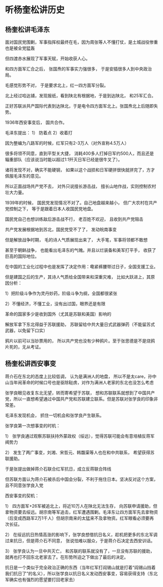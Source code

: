 # 听杨奎松讲历史

## 杨奎松讲毛泽东

面对国民党围剿，军事指挥权最终在毛，因为周张等人不懂打仗，是土城战役惨重也是被全党猛轰

但四渡赤水展现了军事天赋，开始收获人心。

和四方面军汇合之后， 张国焘的军事实力强很多， 于是安插很多人到中央政治局。

毛感觉形势不对， 于是要求北上，红一四方面军分裂。

北上经过哈达铺，发现报纸，看到陕北有根据地，于是到达陕北， 和25军汇合。

正好苏联派共产国际代表到达陕北，于是电令四方面军北上。张国焘北上后随即失势。



1936年西安事变后， 国共合作。

毛泽东提出： 1） 防着点 2）收着打

因为整编为八路军的时候，红军只有2-3万人（对外宣称4.5万人）

很多将领不同意，直到平型关大捷， 消耗400多人打掉日军约500人，而且还是辎重部队（应该说当时能以超过1:1歼灭日军已经是很牛叉了）。

诸将发现不对，确实不能硬钢， 如果以这个战损和日军硬拼很快就拼完了，方才佩服毛泽东的意见。

所以正面战场共产党不去， 对外只说擅长游击战， 擅长山地作战，实则控制农村壮大力量。

1939年的时候， 国民党发现情况不对了。自己地盘越来越小， 但广大农村在共产党控制之下， 等于是跟着日本人收国民党地盘。

国民党自己也想训练敌后游击战不行，  老百姓不欢迎， 且收到共产党阻击

共产党发展根据地到苏北，国民党受不了了， 发动皖南事变



 但是解放战争时期， 毛的诗人气质展现出来了， 大手笔，军事将领都不敢想

甚至于朝鲜战争， 也能看出毛泽东的气魄。并且以烂装备和美军打平手， 收获了巨高的国际地位。

在中国的工业化过程中也是发挥了决定作用：嘞紧裤腰带过日子，全国支援工业。

但是建国之后的生产，其诗人气质给全国带来和深重灾难， 比如大跃进上，其原因分析：

1）把阶级斗争作为灵丹妙药，阶级斗争为纲，全国都很紧张

2）不懂经济，不懂工业，没有出过国，眼界还是有限



革命的国家多少是收到国外（尤其是苏联和美国）影响的

解放军拿下东北得益于苏联援助， 苏联留给中共大量日式武器弹药（不能留苏式武器，以免留下口实）

鸦片以前可以当钞票用的， 所以共产党也没有少种鸦片。至于张思德是不是烧鸦片死的，无从考证。





## 杨奎松讲西安事变

蒋介石在东北的态度上比较低调， 认为是满洲人的地盘， 所以不是太care，孙中山当年闹革命的时候口号也是驱除鞑虏，对作为满洲人老家的东北也没怎么考虑

张学良眼见收复东北无望，转而寄希望于苏联， 想和苏联联系就想到了中国共产党，所以一直想希望通过中国共产党和苏联建立联系。但是苏联对张学良的印象非常差。

毛泽东发现机会， 抓住一切机会和张学良产生联系。

张学良第一次想事变的时机： 

1） 张学良通过观察苏联扶持外蒙政权（绥远），觉得苏联可能会有意培植反蒋军阀势力

2） 发生了两广事变，刘湘、宋哲元、韩馥渠等人也在和中共联系， 希望获得苏联援助。

于是张提出做掉蒋介石联合红军抗日，成立反蒋联合阵线

但苏联方面认为蒋介石被杀后中国会分裂，不利于拖住日本。坚决反对这个方案，且不同意张学良入党



西安事变的契机：

1） 四方面军+26军被追北上，将近10万人在陕北无法生存， 向苏联申请援助，但拿物资要去绥远。胡宗南等军追击，红军遭遇围剿。毛泽东让四方面军先去拿物资（后变成西路军2万1千人）但胡宗南来的太猛来不及拿物资。红军眼看必须要再次长征。

2） 在绥远抗日热情高涨的影响下，张学良想借抗日名义，趁机把更多的东北军调过来抗日，但是蒋介石不同意， 张说怕难以服众，于是蒋介石决定去西安训话。

3） 张学良认为一旦中共灭亡， 和苏联的联系就没有了，一旦没有苏联的援助， 就再也打不回东北老家去了。在形势所迫之下做出了最后的决定。



抗日是一个类似于完全政治正确的东西（当年红军打阎锡山就是打着“阎锡山挡着我们抗日了”的名义），所以张学良以抗日名义发动西安事变，容易获得支持（东北军确实也有强烈的愿望要打回老家去）
